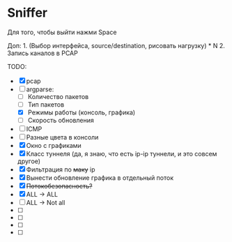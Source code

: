 # Sniffer
    
Для того, чтобы выйти нажми Space
    
Доп:
    1. (Выбор интерфейса, source/destination, рисовать нагрузку) * N
    2. Запись каналов в PCAP
    
    
    

TODO:
- [x] pcap
- [ ] argparse:
    - [ ] Количество пакетов
    - [ ] Тип пакетов
    - [x] Режимы работы (консоль, графика)
    - [ ] Скорость обновления
- [ ] ICMP
- [ ] Разные цвета в консоли
- [x] Окно с графиками    
- [x] Класс туннеля (да, я знаю, что есть ip-ip туннели, и это совсем другое)    
- [x] Фильтрация по ~~маку~~ ip   
- [x] Вынести обновление графика в отдельный поток   
- [x] ~~Потокобезопасность?~~
- [x] ALL -> ALL   
- [ ] ALL -> Not all   
- [ ]    
- [ ]    
- [ ]    
- [ ]    